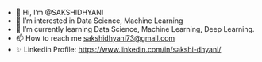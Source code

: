 - 👋 Hi, I’m @SAKSHIDHYANI
- 👀 I’m interested in Data Science, Machine Learning
- 🌱 I’m currently learning Data Science, Machine Learning, Deep Learning.
- 📫 How to reach me sakshidhyani73@gmail.com 
- ✨ Linkedin Profile: https://www.linkedin.com/in/sakshi-dhyani/ 

<!---
SAKSHIDHYANI/SAKSHIDHYANI is a ✨ special ✨ repository because its `README.md` (this file) appears on your GitHub profile.
You can click the Preview link to take a look at your changes.
--->

